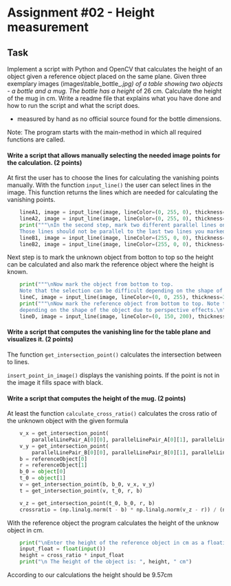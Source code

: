 # Assignment #02 - Height measurement

## Task 

Implement a script with Python and OpenCV that calculates the height of an object given a reference object placed on the same plane. Given three exemplary images (images\table_bottle_*.jpg) of a table showing two objects - a bottle and a mug. The bottle has a height* of 26 cm. Calculate the height of the mug in cm. Write a readme file that explains what you have done and how to run the script and what the script does.

* measured by hand as no official source found for the bottle dimensions.

Note: The program starts with the main-method in which all required functions are called.

#### Write a script that allows manually selecting the needed image points for the calculation. (2 points)

At first the user has to choose the lines for calculating the vanishing points manually. 
With the function ```input_line()``` the user can select lines in the image.
This function returns the lines which are needed for calculating the vanishing points.
```python
    lineA1, image = input_line(image, lineColor=(0, 255, 0), thickness=3)
    lineA2, image = input_line(image, lineColor=(0, 255, 0), thickness=3)
    print("""\nIn the second step, mark two different parallel lines on the plane. 
    Those lines should not be parallel to the last two lines you marked.\n""")
    lineB1, image = input_line(image, lineColor=(255, 0, 0), thickness=3)
    lineB2, image = input_line(image, lineColor=(255, 0, 0), thickness=3)
```
Next step is to mark the unknown object from botton to top so the height can be calculated and also mark the reference object where the height is known.
```python
    print("""\nNow mark the object from bottom to top.
    Note that the selection can be difficult depending on the shape of the object due to perspective effects.\n""")
    lineC, image = input_line(image, lineColor=(0, 0, 255), thickness=3)
    print("""\nNow mark the reference object from bottom to top. Note that the selection can be difficult 
    depending on the shape of the object due to perspective effects.\n""")
    lineD, image = input_line(image, lineColor=(0, 150, 200), thickness=3)
```

#### Write a script that computes the vanishing line for the table plane and visualizes it. (2 points)

The function ```get_intersection_point()``` calculates the intersection between to lines.

```insert_point_in_image()``` displays the vanishing points. If the point is not in the image it fills space with black.

#### Write a script that computes the height of the mug. (2 points)

At least the function ```calculate_cross_ratio()``` calculates the cross ratio of the unknown object with the given formula
```python
    v_x = get_intersection_point(
        parallelLinePair_A[0][0], parallelLinePair_A[0][1], parallelLinePair_A[1][0], parallelLinePair_A[1][1])
    v_y = get_intersection_point(
        parallelLinePair_B[0][0], parallelLinePair_B[0][1], parallelLinePair_B[1][0], parallelLinePair_B[1][1])
    b = referenceObject[0]
    r = referenceObject[1]
    b_0 = object[0]
    t_0 = object[1]
    v = get_intersection_point(b, b_0, v_x, v_y)
    t = get_intersection_point(v, t_0, r, b)

    v_z = get_intersection_point(t_0, b_0, r, b)
    crossratio = (np.linalg.norm(t - b) * np.linalg.norm(v_z - r)) / (np.linalg.norm(r - b) *np.linalg.norm(v_z - t))
```

With the reference object the program calculates the height of the unknow object in cm.
```python
    print("\nEnter the height of the reference object in cm as a floating point number.\n")
    input_float = float(input())
    height = cross_ratio * input_float
    print("\n The height of the object is: ", height, " cm")
```
According to our calculations the height should be 9.57cm